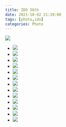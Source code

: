 ```yaml
---
title: IDO 36th
date: 2021-10-02 21:39:00
tags: [photo,ido]
categories: Photo
---
```

<img src="https://sadness96.github.io/images/blog/photo-Ido36/ido36logo.jpg"/>

<!-- more -->
<ul class="grid effect-1" id="grid">
    <li><a><img src="https://sadness.oss-cn-beijing.aliyuncs.com/images/photo-Ido36/554A0778.jpg"></a></li>
    <li><a><img src="https://sadness.oss-cn-beijing.aliyuncs.com/images/photo-Ido36/554A0781.jpg"></a></li>
    <li><a><img src="https://sadness.oss-cn-beijing.aliyuncs.com/images/photo-Ido36/554A0788.jpg"></a></li>
    <li><a><img src="https://sadness.oss-cn-beijing.aliyuncs.com/images/photo-Ido36/554A0796.jpg"></a></li>
    <li><a><img src="https://sadness.oss-cn-beijing.aliyuncs.com/images/photo-Ido36/554A0799.jpg"></a></li>
    <li><a><img src="https://sadness.oss-cn-beijing.aliyuncs.com/images/photo-Ido36/554A0809.jpg"></a></li>
    <li><a><img src="https://sadness.oss-cn-beijing.aliyuncs.com/images/photo-Ido36/554A0850.jpg"></a></li>
    <li><a><img src="https://sadness.oss-cn-beijing.aliyuncs.com/images/photo-Ido36/554A0853.jpg"></a></li>
    <li><a><img src="https://sadness.oss-cn-beijing.aliyuncs.com/images/photo-Ido36/554A0860.jpg"></a></li>
    <li><a><img src="https://sadness.oss-cn-beijing.aliyuncs.com/images/photo-Ido36/554A0862.jpg"></a></li>
    <li><a><img src="https://sadness.oss-cn-beijing.aliyuncs.com/images/photo-Ido36/554A0868.jpg"></a></li>
    <li><a><img src="https://sadness.oss-cn-beijing.aliyuncs.com/images/photo-Ido36/554A0889.jpg"></a></li>
    <li><a><img src="https://sadness.oss-cn-beijing.aliyuncs.com/images/photo-Ido36/554A0897.jpg"></a></li>
</ul>

<link rel="stylesheet" type="text/css" href="/blog/css/masonry/default.css" />
<link rel="stylesheet" type="text/css" href="/blog/css/masonry/component.css" />
<script src="/blog/js/masonry/modernizr.custom.js"></script>
<script src="/blog/js/masonry/masonry.pkgd.min.js"></script>
<script src="/blog/js/masonry/imagesloaded.pkgd.min.js"></script>
<script src="/blog/js/masonry/classie.js"></script>
<script src="/blog/js/masonry/AnimOnScroll.js"></script>

<script>
    new AnimOnScroll( document.getElementById( 'grid' ), {
        minDuration : 0.4,
        maxDuration : 0.7,
        viewportFactor : 0.2
    } );
</script>